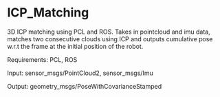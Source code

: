 # ICP_Matching
3D ICP matching using PCL and ROS.
Takes in pointcloud and imu data, matches two consecutive clouds using ICP and outputs cumulative pose w.r.t the frame at the initial position of the robot.

Requirements:
PCL,
ROS

Input:
sensor_msgs/PointCloud2,
sensor_msgs/Imu

Output:
geometry_msgs/PoseWithCovarianceStamped
